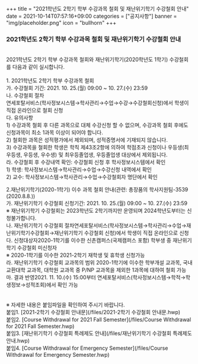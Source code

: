 +++
title = "2021학년도 2학기 학부 수강과목 철회 및 재난위기학기 수강철회 안내"
date = 2021-10-14T07:57:16+09:00
categories = ["공지사항"]
banner = "img/placeholder.png"
icon = "bullhorn"
+++
<!--more-->
### 2021학년도 2학기 학부 수강과목 철회 및 재난위기학기 수강철회 안내      

<br>
2021학년도 2학기 학부 수강과목 철회와 재난위기학기(2020학년도 1학기) 수강철회를 다음과 같이 실시합니다.
<br><br>
1. 2021학년도 2학기 학부 수강과목 철회<br>
가. 수강철회 기간: 2021. 10. 25.(월) 09:00 ~ 10. 27.(수) 23:59<br>
나. 수강철회 절차<br>
연세포탈서비스(학사정보시스템→학사관리→수업→수강→수강철회신청)에서 학생이 직접 온라인으로 철회 신청<br>
다. 유의사항<br>
1) 수강과목 철회 후 다른 과목으로 대체 수강신청 할 수 없으며, 수강과목 철회 후에도 신청과목이 최소 1과목 이상이 되어야 합니다.<br>
2) 철회한 과목은 성적평가에서 제외되며, 성적증명서에 기재되지 않습니다.<br>
3) 수강과목을 철회한 학생은 학칙 제43조2항에 의하여 학점초과 신청이나 우등생(최우등생, 우등생, 우수생) 및 최우등졸업생, 우등졸업생 대상에서 제외됩니다.<br>
라. 수강철회 후 수강내역 확인: 수강철회 신청 후 학사정보시스템에서 확인<br>
1) 학생: 학사정보시스템→학사관리→수업→수강신청 내역에서 확인<br>
2) 교수: 학사정보시스템→학사관리→수업→수강철회자 명단에서 확인<br>

2.재난위기학기(2020-1학기) 이수 과목 철회 안내(관련: 총장품의 학사지원팀-3539 (2020.8.8.))<br>
가. 재난위기학기 수강철회 신청기간: 2021. 10. 25.(월) 09:00 ~ 10. 27.(수) 23:59<br>
※ 재난위기학기 수강철회는 2023학년도 2학기까지만 운영되며 2024학년도부터는 신청불가합니다.<br>
나. 재난위기학기 수강철회 절차연세포탈서비스(학사정보시스템→학사관리→수업→재난위기학기수강철회→재난위기학기 수강철회 신청)에서 학생이 직접 온라인으로 신청<br>
다. 신청대상자2020-1학기를 이수한 신촌캠퍼스(국제캠퍼스 포함) 학부생 중 재난위기학기 수강철회 미신청자<br>
※ 2020-1학기를 이수한 2021-2학기 재학생 및 휴학생 신청가능<br>
라. 재난위기학기 수강철회 교과목의 범위 2020-1학기에 이수한 학부개설 교과목, 국내교환대학 교과목, 대학원 교과목 중 P/NP 교과목을 제외한 1과목에 대하여 철회 가능<br>
마. 결과 반영2021. 11. 10.(수) 15:00부터 연세포탈서비스(학사정보시스템→학적→학생정보→성적조회)에서 확인 가능<br>
<br><br>
※ 자세한 내용은 붙임파일을 확인하여 주시기 바랍니다.
<br>
붙임1. [2021-2학기 수강철회 안내문](/files/2021-2학기 수강철회 안내문.hwp)
<br>
붙임2. [Course Withdrawal for 2021 Fall Semester](/files/Course Withdrawal for 2021 Fall Semester.hwp)
<br>
붙임3. [재난위기학기 수강철회 특례제도 안내](/files/재난위기학기 수강철회 특례제도 안내.hwp)
<br>
붙임4. [Course Withdrawal for Emergency Semester](/files/Course Withdrawal for Emergency Semester.hwp)
